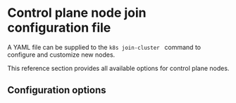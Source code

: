 # Control plane node join configuration file

A YAML file can be supplied to the `k8s join-cluster ` command to configure and
customize new nodes.

This reference section provides all available options for control plane nodes.

## Configuration options

```{include} /_parts/control_plane_join_config.md
```
